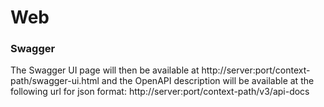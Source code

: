 # Web

### Swagger

The Swagger UI page will then be available at http://server:port/context-path/swagger-ui.html and the OpenAPI
description will be available at the following url for json format: http://server:port/context-path/v3/api-docs